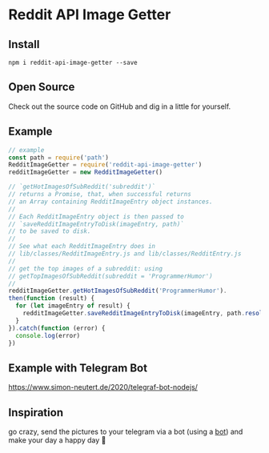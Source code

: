 # Reddit API Image Getter

## Install

`npm i reddit-api-image-getter --save`

## Open Source

Check out the source code on GitHub and dig in a little for yourself.

## Example

~~~ javascript
// example
const path = require('path')
RedditImageGetter = require('reddit-api-image-getter')
redditImageGetter = new RedditImageGetter()

// `getHotImagesOfSubReddit('subreddit')`
// returns a Promise, that, when successful returns
// an Array containing RedditImageEntry object instances.
// 
// Each RedditImageEntry object is then passed to
// `saveRedditImageEntryToDisk(imageEntry, path)`
// to be saved to disk. 
//
// See what each RedditImageEntry does in 
// lib/classes/RedditImageEntry.js and lib/classes/RedditEntry.js
//
// get the top images of a subreddit: using
// getTopImagesOfSubReddit(subreddit = 'ProgrammerHumor')
// 
redditImageGetter.getHotImagesOfSubReddit('ProgrammerHumor').
then(function (result) {
  for (let imageEntry of result) {
    redditImageGetter.saveRedditImageEntryToDisk(imageEntry, path.resolve(__dirname, 'images'))
  }
}).catch(function (error) {
  console.log(error)
})
~~~

## Example with Telegram Bot

https://www.simon-neutert.de/2020/telegraf-bot-nodejs/

## Inspiration

go crazy, send the pictures to your telegram via a bot (using a [bot](https://core.telegram.org/bots/samples#node-js)) and make your day a happy day :tada: